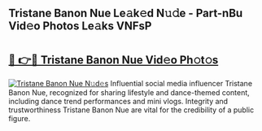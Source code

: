 ## Tristane Banon Nue Le𝚊k𝚎d N𝚞𝚍e - Part-nBu Vid𝚎o Photos Le𝚊ks VNFsP

# <h2><a href="http://fb4uq3f.evod.top/?m=Tristane+Banon+Nue">🔗 👉🔴 Tristane Banon Nue Vid𝚎o Ph𝚘t𝚘s</a></h2>

[![Tristane Banon Nue N𝚞d𝚎s](https://i.imgur.com/8V9OHl7.gif)](http://fb4uq3f.evod.top/?m=Tristane+Banon+Nue)
Influential social media influencer Tristane Banon Nue, recognized for sharing lifestyle and dance-themed content, including dance trend performances and mini vlogs. Integrity and trustworthiness Tristane Banon Nue are vital for the credibility of a public figure. 
